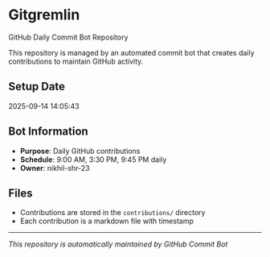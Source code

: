 # Gitgremlin

GitHub Daily Commit Bot Repository

This repository is managed by an automated commit bot that creates daily contributions to maintain GitHub activity.

## Setup Date
2025-09-14 14:05:43

## Bot Information
- **Purpose**: Daily GitHub contributions
- **Schedule**: 9:00 AM, 3:30 PM, 9:45 PM daily
- **Owner**: nikhil-shr-23

## Files
- Contributions are stored in the `contributions/` directory
- Each contribution is a markdown file with timestamp

---
*This repository is automatically maintained by GitHub Commit Bot*
